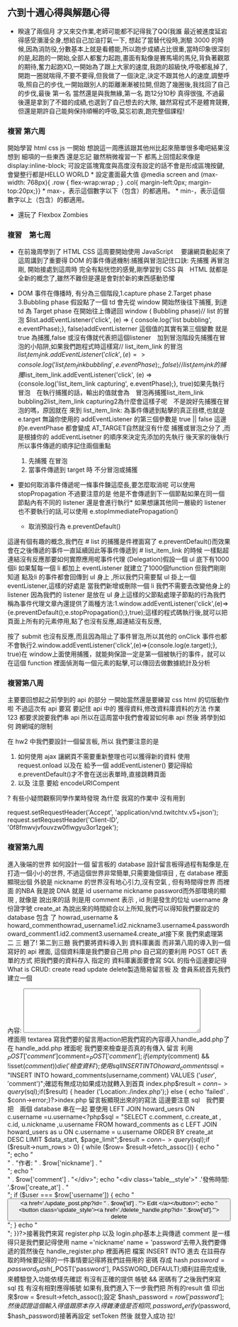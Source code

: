 ## 六到十週心得與解題心得

* 睽違了兩個月 才又來交作業,老師可能都不記得我了QQ(我誰
最近被進度延宕得感受瀰漫全身,想給自己加油打氣一下,
想起了當替代役時,測驗 3000 的時候,因為消防役,分數基本上就是看體能,所以跑步成績占比很重,當時印象很深刻的是,起跑的一開始,全部人都奮力起跑,畫面有點像是賽馬場的馬兒,背負著觀眾的期待,奮力起跑XD,一開始為了跟上大家的速度,我跑的超級快,呼吸都亂掉了, 開跑一圈就喘得,不要不要得,但我做了一個決定,決定不跟其他人的速度,調整呼吸,照自己的步伐,一開始跟別人的距離漸漸被拉開,但跑了幾圈後,我找回了自己的步伐,最後  第一名 
當然還是與我無緣,第一名 跑12分10秒 真得很強, 不過最後還是拿到了不錯的成績,也選到了自己想去的大隊,
雖然寫程式不是體育競賽,但還是期許自己能夠保持順暢的呼吸,莫忘初衷,跑完整個課程!
### 複習 第六周  
開始學習 html css js 一開始 想說這一周應該跟其他州比起來簡單很多嘞吧結果沒想到 細項的一些東西 還是忘記 雖然稍微複習一下 都馬上回憶起來像是 display:inline-block; 可設定區塊寬度與高度沒有設定的話不會是形成區塊按鍵,會變整行都是HELLO WORLD 
	*  設定畫面最大值
@media screen and (max-width: 768px){    .row {        flex-wrap:wrap ;    }    .col{    margin-left:0px;    margin-top:20px;}}
	* max-，表示這個數字以下（包含）的都適用。
	* min-，表示這個數字以上（包含）的都適用。

* 還玩了 Flexbox Zombies 

### 複習　第七周
* 在前幾周學到了 HTML CSS 這周要開始使用 JavaScript　 要讓網頁動起來了
這周講到了重要得 DOM 的事件傳遞機制:捕獲與冒泡記住口訣: 先捕獲 再冒泡剛, 開始接處到這周時 完全有點恍惚的感覺,剛學習到 CSS 與　HTML 就都是全新的概念了,雖然不難但是還是會對於新的東西感動恐懼 
* DOM 事件在傳播時, 有分為三個階段,1.capture phase 2.Target phase 3.Bubbling phase 假設點了一個 td 會先從 window 開始然後往下捕獲, 到達 td 為 Target phase 在開始往上傳遞回 window ( Bubbling phase)// list 的冒泡 $list.addEventListener('click', (e) => {  console.log('list bubbling', e.eventPhase);}, false)addEventListerner 這個值的其實有第三個變數 就是 true 為捕獲,false 或沒有傳就代表把這個listener　加到冒泡階段先捕獲在冒泡的小陷阱,如果我們跑程式時這樣寫// list_item_link 的冒泡 $list_item_link.addEventListener('click', (e) => {console.log('list_item_link bubbling', e.eventPhase);}, false)// list_item_link 的捕獲$list_item_link.addEventListener('click', (e) => {console.log('list_item_link capturing', e.eventPhase);}, true)如果先執行冒泡　在執行捕獲的話，輸出的值就會為　冒泡再捕獲list_item_link bubbling2list_item_link capturing2為什麼會這樣子呢　不是說好先捕獲在冒泡的嗎，原因就在 來到 list_item_link: 為事件傳遞到點擊的真正目標,也就是e.target 無論你使用的 addEventListener 的第三個參數是 true || false 這邊的e.eventPhase 都會變成 AT_TARGET自然就沒有什麼 捕獲或冒泡之分了 ,而是根據你的 addEventLisetner 的順序來決定先添加的先執行 後天家的後執行所以事件傳遞的順序記住兩個重點
	1. 先捕獲 在冒泡
	2. 當事件傳遞到 target 時 不分冒泡或捕獲

* 要如何取消事件傳遞呢一條事件鍊這麼長,要怎麼取消呢 可以使用 stopPropagation 不過要注意的是 他是不會傳遞到下一個節點如果在同一個節點內有不同的 listener 還是會進行執行* 如果想讓其他同一層級的 listener  也不要執行的話,可以使用 e.stopImmediatePropagation()
	* 取消預設行為 e.preventDefault()

這邊有個有趣的概念,我們在 # list 的捕獲是件裡面寫了 e.preventDefault()而效果會在之後傳遞的事件一直延續因此等事件傳遞到 # list_item_link 的時候 一樣點超連結沒有反應那要如何實際應用呢事件代理 (Delegation)假設一個 ul 底下有1000個li 如果幫每一個 li 都加上 eventListener 就建立了1000個function  但我們剛剛知道 點及li 的事件都會回傳到 ul 身上 ,所以我們只需要幫 ul 掛上一個 eventListener,這樣的好處是 當我們新增或刪除一個 li 我們不需要去改變他身上的 listener 因為我們的 listener 是放在 ul 身上這樣的父節點處理子節點的行為我們稱為事件代理文章內還提供了兩種方法:1.window.addEventListener('click',(e)=>{e.preventDefault();e.stopPropagation();},true);這樣的程式碼執行後,就可以把頁面上所有的元素停用,點了也沒有反應,超連結沒有反應,<form> 按了 submit 也沒有反應,而且因為阻止了事件冒泡,所以其他的 onClick 事件也都不會執行2.window.addEventListener('click',(e)=>{console.log(e.target);}, true)在 window上面使用捕獲，就能夠保證一定是第一個被執行的事件，就可以在這個 function 裡面偵測每一個元素的點擊,可以傳回去做數據統計及分析

### 複習第八周
主要要回想起之前學到的 api 的部分 一開始當然還是要練習 css html 的切版動作啦
不過這次有 api 要寫
要記住 api 中的 獲得資料,修改資料庫資料的方法
作業123 都要求說要我們串 api
所以在這周當中我們會複習如何串 api 然後 將學到如何
跨網域的限制 

在 hw2 中我們要設計一個留言板,
所以 我們要注意的是 
1. 如何使用 ajax 讓網頁不需要重新整理也可以獲得新的資料
使用 request.onload 
以及在 給予一個 addEventListener()
要記得給 e.preventDefault()才不會在送出表單時,直接跳轉頁面
2. 以及 注意 要給  encodeURICompent

? 有些小疑問觀察同學作業時發現 
 為什麼 我寫的作業中 沒有用到

request.setRequestHeader('Accept', 'application/vnd.twitchtv.v5+json');
request.setRequestHeader('Client-ID', '0f8fmwvjvfouvzw0flwgyu3or1zgek');





 ### 複習第九周 
進入後端的世界 如何設計一個 留言板的 database 設計留言板得過程有點像是,在打造一個小小的世界,  不過這個世界非常簡單,只需要幾個項目  , 在 database 裡面顯現出個 外貌是 nickname 的世界沒有地心引力,沒有空氣 , 但有時間得世界  而裡面 的NBA  我是說 DNA 就是  id   username nickname password而外部環境的顯現 , 就像是 說出來的話 則是用 comment 表示  , id 則是發生的位址  username 身份證字號   create_at 為說出來的時間綜合以上所知,我們可以得知我們要設定的 database  包含 了 howrad_username & howard_commenthowrad_username1.id2.nickname3.username4.passwordhoward_comment1.id2.comment3.username4.create_at接下來 我們來處理第 二 三 題了! 第二到三題 我們要將資料導入到 資料庫裏面 而非第八周的導入到一個寫好的 api 裡面, 這個資料庫是我們要自己用 php 自己寫的要利用 POST GET 表單的方式 把我們要的資料存入 指定的 資料庫裏面要會寫 SQL 的指令這邊要記得What is CRUD:  create read update delete製造簡易留言板 及 會員系統首先我們 建立一個 <form method = 'POST' action='./handle_add.php'>    <div>內容:        <textarea class='textarea_set' name='comment' style="width:400px;height:100px "></textarea>    </div><div> 裡面用 textarea 寫我們要的留言用action把我們寫的內容導入handle_add.php了  在 handle_add.php 裡面呢 我們要來檢查是否真的有傳入 留言 利用$_POST['comment']$comment=$_POST['comment'];if (empty($comment) && !isset($comment)) {    die('檢查資料');}使用 sql  INSERT INTO　howard_comments$sql = "INSERT INTO howard_comments(username,comment) VALUES ('$user','$comment')";確認有無成功如果成功就轉入到首頁 index.php$result = $conn->query($sql);if($result) {    header ('Location:./index.php');} else {    echo 'failed' . $conn->error;}?>index.php 留言板顯現出來的的寫法 這邊要注意  sql　我們要把　兩個 database 串在一起 要使用 LEFT JOIN howard_uesrs  ON c.username =u.username<?php$sql = "SELECT c.comment, c.create_at , c.id, u.nickname ,u.username FROM howard_comments as c LEFT JOIN howard_users as u ON c.username = u.username ORDER BY create_at DESC LIMIT $data_start, $page_limit";$result = $conn->query($sql);if ($result->num_rows > 0) {        while ($row= $result->fetch_assoc()) {        echo "<div class=table>";        echo "<div class='table__style'>" . "作者:  " . $row['nickname'] . "</div>";        echo "<div class='table__style'>" . $row['comment'] . "</div>";        echo "<div class='table__style'>" .'發佈時間: '.$row['create_at'] . "</div>";         if ($user ===  $row['username']) {        echo "<button class='update_style'><a href='./update_post.php?id= " . $row['id'] . "'> Edit </a></button>";        echo "<button class='update_style'><a href='./delete_handle.php?id= ".$row['id']."'> delete </a></button>";            }        echo "</div>";    }}?>接著我們來寫 register.php 以及 login.php基本上與傳遞 comment  是一樣得只是我們要記得使用 name  ='nickname' name = 'password'去帶入我們要傳遞的質然後在 handle_register.php 裡面再把 檔案 INSERT INTO 進去 在註冊存取的時候要記得的一件事情要記得將我們註冊用的 密碼 存成  hash $password=password_hash($_POST['password'], PASSWORD_DEFAULT);順利註冊完成後, 來體驗登入功能依樣先確認 有沒有正確的提供 帳號 && 密碼有了之後我們來寫 sql 找 有沒有相對應得帳號 如果有,我們進入下一步我們把 所有的result 值 印出來$row  = $result->fetch_assoc();設定 $hash_password = $row['password'];然後認證這個 輸入得值跟 原本存入得雜湊值是否相同, password_verify($password, $hash_password)接著再設定 setToken 然後 就登入成功 拉! 












